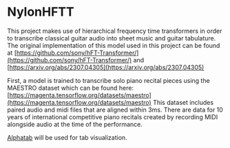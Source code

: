 # NylonHFTT

This project makes use of hierarchical frequency time transformers in order to transcribe classical guitar audio into sheet music and guitar tabulature. The original implementation of this model used in this project can be found at [https://github.com/sony/hFT-Transformer/](https://github.com/sony/hFT-Transformer/) and [https://arxiv.org/abs/2307.04305](https://arxiv.org/abs/2307.04305)

First, a model is trained to transcribe solo piano recital pieces using the MAESTRO dataset
which can be found here: [https://magenta.tensorflow.org/datasets/maestro](https://magenta.tensorflow.org/datasets/maestro) This dataset includes paired audio and midi files that are aligned within 3ms. There are data for 10 years of international competitive piano recitals created by recording MIDI alongside audio at the time of the performance.

[Alphatab](https://github.com/CoderLine/alphaTab) will be used for tab visualization.
